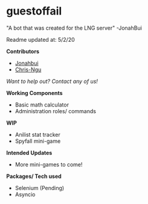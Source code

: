 # guestoffail

"A bot that was created for the LNG server" -JonahBui

Readme updated at: 5/2/20

__Contributors__
* [Jonahbui](https://github.com/Jonahbui)
* [Chris-Ngu](https://github.com/Chris-Ngu)


_Want to help out? Contact any of us!_

__Working Components__
* Basic math calculator
* Administration roles/ commands

__WIP__
* Anilist stat tracker
* Spyfall mini-game

__Intended Updates__
* More mini-games to come!

__Packages/ Tech used__
* Selenium (Pending)
* Asyncio

